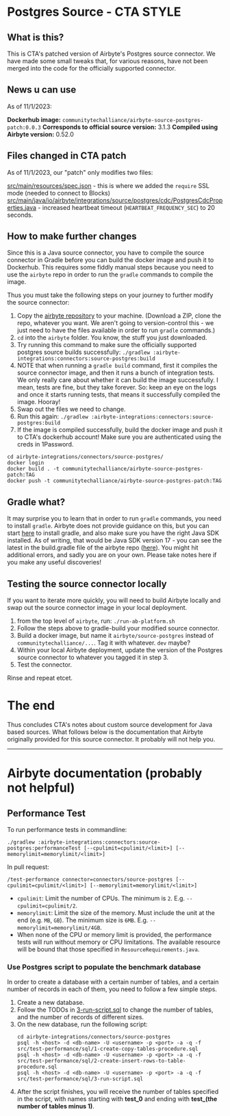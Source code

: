 # Postgres Source - CTA STYLE

## What is this?

This is CTA's patched version of Airbyte's Postgres source connector. We have made some small tweaks that, for various reasons, have not been merged into the code for the officially supported connector.

## News u can use

As of 11/1/2023:

**Dockerhub image:** `communitytechalliance/airbyte-source-postgres-patch:0.0.3`
**Corresponds to official source version:** 3.1.3
**Compiled using Airbyte version:** 0.52.0

## Files changed in CTA patch

As of 11/1/2023, our "patch" only modifies two files:

[src/main/resources/spec.json](src/main/resources/spec.json) - this is where we added the `require` SSL mode (needed to connect to Blocks)
[src/main/java/io/airbyte/integrations/source/postgres/cdc/PostgresCdcProperties.java](src/main/java/io/airbyte/integrations/source/postgres/cdc/PostgresCdcProperties.java) - increased heartbeat timeout (`HEARTBEAT_FREQUENCY_SEC`) to 20 seconds.

## How to make further changes

Since this is a Java source connector, you have to compile the source connector in Gradle before you can build the docker image and push it to Dockerhub. This requires some fiddly manual steps because you need to use the `airbyte` repo in order to run the `gradle` commands to compile the image.

Thus you must take the following steps on your journey to further modify the source connector:

1) Copy the [airbyte repository](https://github.com/airbytehq/airbyte) to your machine. (Download a ZIP, clone the repo, whatever you want. We aren't going to version-control this - we just need to have the files available in order to run `gradle` commands.)
2) `cd` into the `airbyte` folder. You know, the stuff you just downloaded.
3) Try running this command to make sure the officially supported postgres source builds successfully: `./gradlew :airbyte-integrations:connectors:source-postgres:build` 
4) NOTE that when running a `gradle build` command, first it compiles the source connector image, and then it runs a bunch of integration tests. We only really care about whether it can build the image successfully. I mean, tests are fine, but they take forever. So: keep an eye on the logs and once it starts running tests, that means it successfully compiled the image. Hooray!
5) Swap out the files we need to change.
6) Run this again: `./gradlew :airbyte-integrations:connectors:source-postgres:build`
7) If the image is compiled successfully, build the docker image and push it to CTA's dockerhub account! Make sure you are authenticated using the creds in 1Password.

```shell
cd airbyte-integrations/connectors/source-postgres/
docker login
docker build . -t communitytechalliance/airbyte-source-postgres-patch:TAG
docker push -t communitytechalliance/airbyte-source-postgres-patch:TAG
```

## Gradle what?

It may surprise you to learn that in order to run `gradle` commands, you need to install `gradle`. Airbyte does not provide guidance on this, but you can start [here](https://gradle.org/install/) to install gradle, and also make sure you have the right Java SDK installed. As of writing, that would be Java SDK version 17 - you can see the latest in the build.gradle file of the airbyte repo ([here](https://github.com/airbytehq/airbyte/blob/master/build.gradle#L439-L442)). You might hit additional errors, and sadly you are on your own. Please take notes here if you make any useful discoveries!

## Testing the source connector locally

If you want to iterate more quickly, you will need to build Airbyte locally and swap out the source connector image in your local deployment.

1. from the top level of `airbyte`, run: `./run-ab-platform.sh`
2. Follow the steps above to gradle-build your modified source connector.
3. Build a docker image, but name it `airbyte/source-postgres` instead of `communitytechalliance/...`. Tag it with whatever. `dev` maybe?
4. Within your local Airbyte deployment, update the version of the Postgres source connector to whatever you tagged it in step 3.
5. Test the connector.

Rinse and repeat etcet.

# The end

Thus concludes CTA's notes about custom source development for Java based sources. What follows below is the documentation that Airbyte originally provided for this source connector. It probably will not help you.

***

# Airbyte documentation (probably not helpful)

## Performance Test

To run performance tests in commandline:
```shell
./gradlew :airbyte-integrations:connectors:source-postgres:performanceTest [--cpulimit=cpulimit/<limit>] [--memorylimit=memorylimit/<limit>]
```

In pull request:
```shell
/test-performance connector=connectors/source-postgres [--cpulimit=cpulimit/<limit>] [--memorylimit=memorylimit/<limit>]
```

- `cpulimit`: Limit the number of CPUs. The minimum is `2`. E.g. `--cpulimit=cpulimit/2`.
- `memorylimit`: Limit the size of the memory. Must include the unit at the end (e.g. `MB`, `GB`). The minimum size is `6MB`. E.g. `--memorylimit=memorylimit/4GB`.
- When none of the CPU or memory limit is provided, the performance tests will run without memory or CPU limitations. The available resource will be bound that those specified in `ResourceRequirements.java`.

### Use Postgres script to populate the benchmark database

In order to create a database with a certain number of tables, and a certain number of records in each of them, 
you need to follow a few simple steps.

1. Create a new database.
2. Follow the TODOs in [3-run-script.sql](src/test-performance/sql/3-run-script.sql) to change the number of tables, and the number of records of different sizes.
3. On the new database, run the following script:
   ```shell
   cd airbyte-integrations/connectors/source-postgres
   psql -h <host> -d <db-name> -U <username> -p <port> -a -q -f src/test-performance/sql/1-create-copy-tables-procedure.sql
   psql -h <host> -d <db-name> -U <username> -p <port> -a -q -f src/test-performance/sql/2-create-insert-rows-to-table-procedure.sql
   psql -h <host> -d <db-name> -U <username> -p <port> -a -q -f src/test-performance/sql/3-run-script.sql
   ```
4. After the script finishes, you will receive the number of tables specified in the script, with names starting with **test_0** and ending with **test_(the number of tables minus 1)**.
